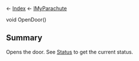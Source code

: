← [Index](Api-Index) ← [IMyParachute](SpaceEngineers.Game.ModAPI.Ingame.IMyParachute)

void OpenDoor()

## Summary

Opens the door. See [Status](SpaceEngineers.Game.ModAPI.Ingame.IMyParachute.Status) to get the current status.


